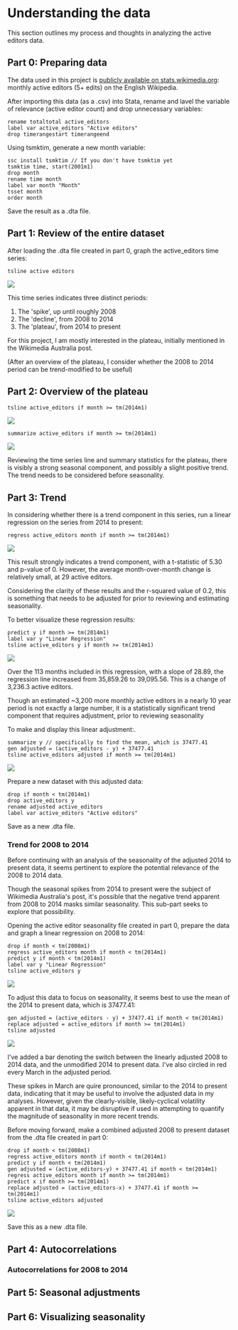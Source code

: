 # Understanding the data
This section outlines my process and thoughts in analyzing the active editors data.

## Part 0: Preparing data
The data used in this project is [publicly available on stats.wikimedia.org](https://stats.wikimedia.org/#/en.wikipedia.org/contributing/active-editors/normal%7Cline%7C2001-01-01~2023-06-22%7C(page_type)~content*non-content%7Cmonthly): monthly active editors (5+ edits) on the English Wikipedia.

After importing this data (as a .csv) into Stata, rename and lavel the variable of relevance (active editor count) and drop unnecessary variables:
```
rename totaltotal active_editors
label var active_editors "Active editors"
drop timerangestart timerangeend
```
Using tsmktim, generate a new month variable:
```
ssc install tsmktim // If you don't have tsmktim yet
tsmktim time, start(2001m1)
drop month
rename time month
label var month "Month"
tsset month
order month
```
Save the result as a .dta file.

## Part 1: Review of the entire dataset
After loading the .dta file created in part 0, graph the active_editors time series:
```
tsline active editors
```
![](/graphs/part%201%20entire%20time%20series%20tsline.svg)

This time series indicates three distinct periods:
1. The 'spike', up until roughly 2008
2. The 'decline', from 2008 to 2014
3. The 'plateau', from 2014 to present

For this project, I am mostly interested in the plateau, initially mentioned in the Wikimedia Australia post.

(After an overview of the plateau, I consider whether the 2008 to 2014 period can be trend-modified to be useful)

## Part 2: Overview of the plateau
```
tsline active_editors if month >= tm(2014m1)
```
![](/graphs/part%202%20plateau%20tsline.svg)
```
summarize active_editors if month >= tm(2014m1)
```
![](/graphs/part%202%20plateau%20summary%20stats.png)

Reviewing the time series line and summary statistics for the plateau, there is visibly a strong seasonal component, and possibly a slight positive trend. The trend needs to be considered before seasonality.

## Part 3: Trend

In considering whether there is a trend component in this series, run a linear regression on the series from 2014 to present:
```
regress active_editors month if month >= tm(2014m1)
```
![](/graphs/part%203%202014%20to%20present%20regression.png)

This result strongly indicates a trend component, with a t-statistic of 5.30 and p-value of 0. However, the average month-over-month change is relatively small, at 29 active editors.

Considering the clarity of these results and the r-squared value of 0.2, this is something that needs to be adjusted for prior to reviewing and estimating seasonality.

To better visualize these regression results:
```
predict y if month >= tm(2014m1)
label var y "Linear Regression"
tsline active_editors y if month >= tm(2014m1)
```
![](/graphs/part%203%20linear%20regression%20overlaid%202014%20to%20present.svg)

Over the 113 months included in this regression, with a slope of 28.89, the regression line increased from 35,859.26 to 39,095.56. This is a change of 3,236.3 active editors.

Though an estimated ~3,200 more monthly active editors in a nearly 10 year period is not exactly a large number, it is a statistically significant trend component that requires adjustment, prior to reviewing seasonality

To make and display this linear adjustment:.
```
summarize y // specifically to find the mean, which is 37477.41
gen adjusted = (active_editors - y) + 37477.41
tsline active_editors adjusted if month >= tm(2014m1)
```
![](/graphs/part%203%20linearly%20adjusted%20plateau%20overlaid.svg)

Prepare a new dataset with this adjusted data:
```
drop if month < tm(2014m1)
drop active_editors y
rename adjusted active_editors
label var active_editors "Active editors"
```
Save as a new .dta file.

### Trend for 2008 to 2014
Before continuing with an analysis of the seasonality of the adjusted 2014 to present data, it seems pertinent to explore the potential relevance of the 2008 to 2014 data.

Though the seasonal spikes from 2014 to present were the subject of Wikimedia Australia's post, it's possible that the negative trend apparent from 2008 to 2014 masks similar seasonality. This sub-part seeks to explore that possibility.

Opening the active editor seasonality file created in part 0, prepare the data and graph a linear regression on 2008 to 2014:
```
drop if month < tm(2008m1)
regress active_editors month if month < tm(2014m1)
predict y if month < tm(2014m1)
label var y "Linear Regression"
tsline active_editors y
```
![](/graphs/part%203%20linear%20regression%20overlaid%202008%20to%202014.svg)

To adjust this data to focus on seasonality, it seems best to use the mean of the 2014 to present data, which is 37477.41:
```
gen adjusted = (active_editors - y) + 37477.41 if month < tm(2014m1)
replace adjusted = active_editors if month >= tm(2014m1)
tsline adjusted
```
![](/graphs/part%203%202008%20to%202014%20adjusted.svg)

I've added a bar denoting the switch between the linearly adjusted 2008 to 2014 data, and the unmodified 2014 to present data. I've also circled in red every March in the adjusted period.

These spikes in March are quire pronounced, similar to the 2014 to present data, indicating that it may be useful to involve the adjusted data in my analyses. However, given the clearly-visible, likely-cyclical volatility apparent in that data, it may be disruptive if used in attempting to quantify the magnitude of seasonality in more recent trends.

Before moving forward, make a combined adjusted 2008 to present dataset from the .dta file created in part 0:
```
drop if month < tm(2008m1)
regress active_editors month if month < tm(2014m1)
predict y if month < tm(2014m1)
gen adjusted = (active_editors-y) + 37477.41 if month < tm(2014m1)
regress active_editors month if month >= tm(2014m1)
predict x if month >= tm(2014m1)
replace adjusted = (active_editors-x) + 37477.41 if month >= tm(2014m1)
tsline active_editors adjusted
```
![](/graphs/part%203%202008%20to%20present%20combined%20adjusted.svg)

Save this as a new .dta file.

## Part 4: Autocorrelations

### Autocorrelations for 2008 to 2014

## Part 5: Seasonal adjustments

## Part 6: Visualizing seasonality
